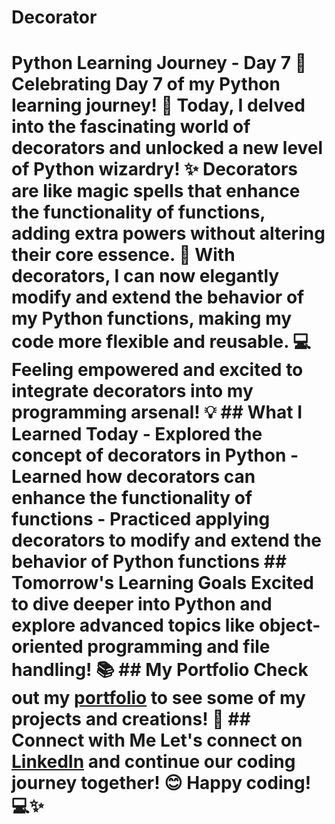 # Decorator
 # Python Learning Journey - Day 7  🎉 Celebrating Day 7 of my Python learning journey! 🚀 Today, I delved into the fascinating world of decorators and unlocked a new level of Python wizardry! ✨ Decorators are like magic spells that enhance the functionality of functions, adding extra powers without altering their core essence. 💫 With decorators, I can now elegantly modify and extend the behavior of my Python functions, making my code more flexible and reusable. 💻 Feeling empowered and excited to integrate decorators into my programming arsenal! 💡   ## What I Learned Today  - Explored the concept of decorators in Python - Learned how decorators can enhance the functionality of functions - Practiced applying decorators to modify and extend the behavior of Python functions  ## Tomorrow's Learning Goals  Excited to dive deeper into Python and explore advanced topics like object-oriented programming and file handling! 📚   ## My Portfolio  Check out my [portfolio](https://singh-3d-portfolio.netlify.app/) to see some of my projects and creations! 🌟  ## Connect with Me  Let's connect on [LinkedIn](http://www.linkedin.com/in/vishalvs7) and continue our coding journey together! 😊   Happy coding! 💻✨
